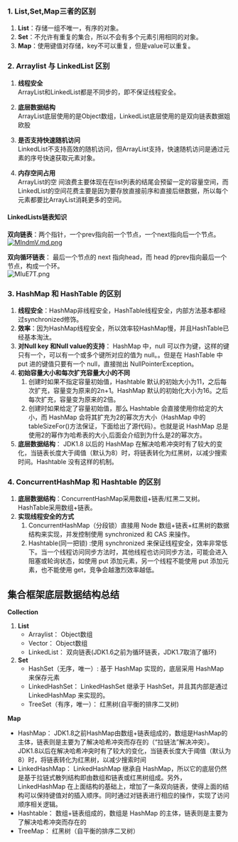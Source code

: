 ### 1. List,Set,Map三者的区别

1. **List**：存储一组不唯一，有序的对象。
2. **Set**：不允许有重复的集合，所以不会有多个元素引用相同的对象。
3. **Map**：使用键值对存储，key不可以重复，但是value可以重复。

### 2. Arraylist 与 LinkedList 区别

1. **线程安全**  
ArrayList和LinkedList都是不同步的，即不保证线程安全。

2. **底层数据结构**  
ArrayList底层使用的是Object数组，LinkedList底层使用的是双向链表数据姐欧股

3. **是否支持快速随机访问**  
LinkedList不支持高效的随机访问，但ArrayList支持，快速随机访问是通过元素的序号快速获取元素对象。

4. **内存空间占用**  
 ArrayList的空 间浪费主要体现在在list列表的结尾会预留一定的容量空间，而LinkedList的空间花费主要是因为要存放直接前序和直接后继数据，所以每个元素都要比ArrayList消耗更多的空间。

#### LinkedLists链表知识

 **双向链表**：两个指针，一个prev指向前一个节点，一个next指向后一个节点。
 [![MIndmV.md.png](https://s2.ax1x.com/2019/11/21/MIndmV.md.png)](https://imgchr.com/i/MIndmV)

**双向循环链表**： 最后一个节点的 next 指向head，而 head 的prev指向最后一个节点，构成一个环。  
![MIuE7T.png](https://s2.ax1x.com/2019/11/21/MIuE7T.png)


### 3. HashMap 和 HashTable 的区别

1. **线程安全**：HashMap非线程安全，HashTable线程安全，内部方法基本都经过synchronized修饰。
2. **效率**：因为HashMap线程安全，所以效率较HashMap慢，并且HashTable已经基本淘汰。  
3. **对Null key 和Null value的支持**： HashMap 中，null 可以作为键，这样的键只有一个，可以有一个或多个键所对应的值为 null。。但是在 HashTable 中 put 进的键值只要有一个 null，直接抛出 NullPointerException。
4. **初始容量大小和每次扩充容量大小的不同**
    1. 创建时如果不指定容量初始值，Hashtable 默认的初始大小为11，之后每次扩充，容量变为原来的2n+1。HashMap 默认的初始化大小为16。之后每次扩充，容量变为原来的2倍。
    2. 创建时如果给定了容量初始值，那么 Hashtable 会直接使用你给定的大小，而 HashMap 会将其扩充为2的幂次方大小（HashMap 中的tableSizeFor()方法保证，下面给出了源代码）。也就是说 HashMap 总是使用2的幂作为哈希表的大小,后面会介绍到为什么是2的幂次方。
5. **底层数据结构**： JDK1.8 以后的 HashMap 在解决哈希冲突时有了较大的变化，当链表长度大于阈值（默认为8）时，将链表转化为红黑树，以减少搜索时间。Hashtable 没有这样的机制。

### 4. ConcurrentHashMap 和 Hashtable 的区别

1. **底层数据结构**：ConcurrentHashMap采用数组+链表/红黑二叉树。HashTable采用数组+链表。
2. **实现线程安全的方式**
    1. ConcurrentHashMap（分段锁）直接用 Node 数组+链表+红黑树的数据结构来实现，并发控制使用 synchronized 和 CAS 来操作。
    2. Hashtable(同一把锁) :使用 synchronized 来保证线程安全，效率非常低下。当一个线程访问同步方法时，其他线程也访问同步方法，可能会进入阻塞或轮询状态，如使用 put 添加元素，另一个线程不能使用 put 添加元素，也不能使用 get，竞争会越激烈效率越低。

## 集合框架底层数据结构总结

**Collection**  

1. **List**
    * Arraylist： Object数组
    * Vector： Object数组
    * LinkedList： 双向链表(JDK1.6之前为循环链表，JDK1.7取消了循环)
2. **Set**
    * HashSet（无序，唯一）: 基于 HashMap 实现的，底层采用 HashMap 来保存元素
    * LinkedHashSet： LinkedHashSet 继承于 HashSet，并且其内部是通过 LinkedHashMap 来实现的。
    * TreeSet（有序，唯一）： 红黑树(自平衡的排序二叉树)

**Map**

* HashMap： JDK1.8之前HashMap由数组+链表组成的，数组是HashMap的主体，链表则是主要为了解决哈希冲突而存在的（“拉链法”解决冲突）。JDK1.8以后在解决哈希冲突时有了较大的变化，当链表长度大于阈值（默认为8）时，将链表转化为红黑树，以减少搜索时间
* LinkedHashMap： LinkedHashMap 继承自 HashMap，所以它的底层仍然是基于拉链式散列结构即由数组和链表或红黑树组成。另外，LinkedHashMap 在上面结构的基础上，增加了一条双向链表，使得上面的结构可以保持键值对的插入顺序。同时通过对链表进行相应的操作，实现了访问顺序相关逻辑。
* Hashtable： 数组+链表组成的，数组是 HashMap 的主体，链表则是主要为了解决哈希冲突而存在的
* TreeMap： 红黑树（自平衡的排序二叉树）